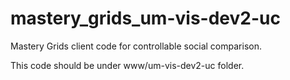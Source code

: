 ﻿# mastery_grids_um-vis-dev2-uc
Mastery Grids client code for controllable social comparison.

This code should be under www/um-vis-dev2-uc folder. 
